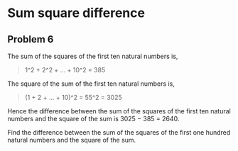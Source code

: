 # Sum square difference
## Problem 6

The sum of the squares of the first ten natural numbers is,

> 1^2 + 2^2 + ... + 10^2 = 385

The square of the sum of the first ten natural numbers is,

> (1 + 2 + ... + 10)^2 = 55^2 = 3025

Hence the difference between the sum of the squares of the first ten natural numbers and the square of the sum is 3025 − 385 = 2640.

Find the difference between the sum of the squares of the first one hundred natural numbers and the square of the sum.